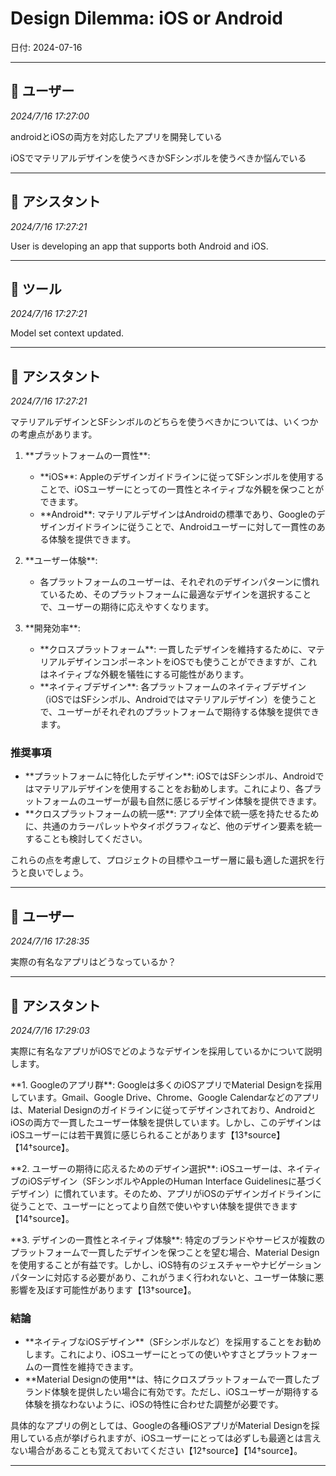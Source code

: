 # Design Dilemma: iOS or Android

日付: 2024-07-16

---

## 👤 ユーザー
*2024/7/16 17:27:00*

androidとiOSの両方を対応したアプリを開発している

iOSでマテリアルデザインを使うべきかSFシンボルを使うべきか悩んでいる

---

## 🤖 アシスタント
*2024/7/16 17:27:21*

User is developing an app that supports both Android and iOS.

---

## 🔧 ツール
*2024/7/16 17:27:21*

Model set context updated.

---

## 🤖 アシスタント
*2024/7/16 17:27:21*

マテリアルデザインとSFシンボルのどちらを使うべきかについては、いくつかの考慮点があります。

1. \*\*プラットフォームの一貫性\*\*:
   - \*\*iOS\*\*: Appleのデザインガイドラインに従ってSFシンボルを使用することで、iOSユーザーにとっての一貫性とネイティブな外観を保つことができます。
   - \*\*Android\*\*: マテリアルデザインはAndroidの標準であり、Googleのデザインガイドラインに従うことで、Androidユーザーに対して一貫性のある体験を提供できます。

2. \*\*ユーザー体験\*\*:
   - 各プラットフォームのユーザーは、それぞれのデザインパターンに慣れているため、そのプラットフォームに最適なデザインを選択することで、ユーザーの期待に応えやすくなります。

3. \*\*開発効率\*\*:
   - \*\*クロスプラットフォーム\*\*: 一貫したデザインを維持するために、マテリアルデザインコンポーネントをiOSでも使うことができますが、これはネイティブな外観を犠牲にする可能性があります。
   - \*\*ネイティブデザイン\*\*: 各プラットフォームのネイティブデザイン（iOSではSFシンボル、Androidではマテリアルデザイン）を使うことで、ユーザーがそれぞれのプラットフォームで期待する体験を提供できます。

### 推奨事項

- \*\*プラットフォームに特化したデザイン\*\*: iOSではSFシンボル、Androidではマテリアルデザインを使用することをお勧めします。これにより、各プラットフォームのユーザーが最も自然に感じるデザイン体験を提供できます。
- \*\*クロスプラットフォームの統一感\*\*: アプリ全体で統一感を持たせるために、共通のカラーパレットやタイポグラフィなど、他のデザイン要素を統一することも検討してください。

これらの点を考慮して、プロジェクトの目標やユーザー層に最も適した選択を行うと良いでしょう。

---

## 👤 ユーザー
*2024/7/16 17:28:35*

実際の有名なアプリはどうなっているか？

---

## 🤖 アシスタント
*2024/7/16 17:29:03*

実際に有名なアプリがiOSでどのようなデザインを採用しているかについて説明します。

\*\*1. Googleのアプリ群\*\*:
Googleは多くのiOSアプリでMaterial Designを採用しています。Gmail、Google Drive、Chrome、Google Calendarなどのアプリは、Material Designのガイドラインに従ってデザインされており、AndroidとiOSの両方で一貫したユーザー体験を提供しています。しかし、このデザインはiOSユーザーには若干異質に感じられることがあります【13†source】【14†source】。

\*\*2. ユーザーの期待に応えるためのデザイン選択\*\*:
iOSユーザーは、ネイティブのiOSデザイン（SFシンボルやAppleのHuman Interface Guidelinesに基づくデザイン）に慣れています。そのため、アプリがiOSのデザインガイドラインに従うことで、ユーザーにとってより自然で使いやすい体験を提供できます【14†source】。

\*\*3. デザインの一貫性とネイティブ体験\*\*:
特定のブランドやサービスが複数のプラットフォームで一貫したデザインを保つことを望む場合、Material Designを使用することが有益です。しかし、iOS特有のジェスチャーやナビゲーションパターンに対応する必要があり、これがうまく行われないと、ユーザー体験に悪影響を及ぼす可能性があります【13†source】。

### 結論
- \*\*ネイティブなiOSデザイン\*\*（SFシンボルなど）を採用することをお勧めします。これにより、iOSユーザーにとっての使いやすさとプラットフォームの一貫性を維持できます。
- \*\*Material Designの使用\*\*は、特にクロスプラットフォームで一貫したブランド体験を提供したい場合に有効です。ただし、iOSユーザーが期待する体験を損なわないように、iOSの特性に合わせた調整が必要です。

具体的なアプリの例としては、Googleの各種iOSアプリがMaterial Designを採用している点が挙げられますが、iOSユーザーにとっては必ずしも最適とは言えない場合があることも覚えておいてください【12†source】【14†source】。

---
